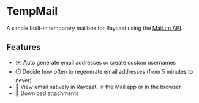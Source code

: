 # TempMail

A simple built-in temporary mailbox for Raycast using the [Mail.tm API](https://mail.tm).

## Features

- ✉️ Auto generate email addresses or create custom usernames
- ⏱️ Decide how often to regenerate email addresses (from 5 minutes to never)
- 👀 View email natively in Raycast, in the Mail app or in the browser
- 📁 Download attachments